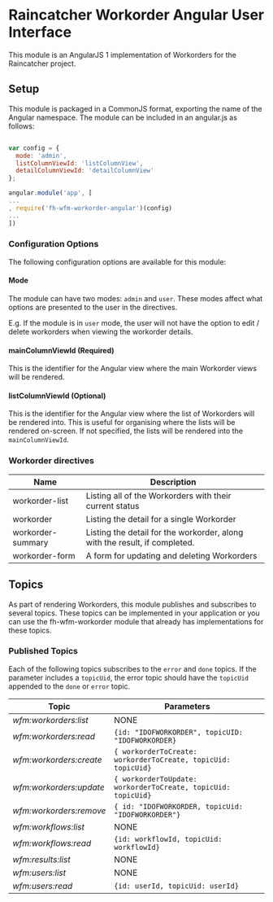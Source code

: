# Raincatcher Workorder Angular User Interface

This module is an AngularJS 1 implementation of Workorders for the Raincatcher project.

## Setup

This module is packaged in a CommonJS format, exporting the name of the Angular namespace.  The module can be included in an angular.js as follows:

```javascript

var config = {
  mode: 'admin',
  listColumnViewId: 'listColumnView',
  detailColumnViewId: 'detailColumnView'
};

angular.module('app', [
...
, require('fh-wfm-workorder-angular')(config)
...
])
```

### Configuration Options

The following configuration options are available for this module:

#### Mode

The module can have two modes: `admin` and `user`. These modes affect what options are presented to the user in the directives.

E.g. If the module is in `user` mode, the user will not have the option to edit / delete workorders when viewing the workorder details.

#### mainColumnViewId (Required)

This is the identifier for the Angular view where the main Workorder views will be rendered.

#### listColumnViewId (Optional)

This is the identifier for the Angular view where the list of Workorders will be rendered into. This is useful for organising where the lists will be rendered on-screen. If not specified, the lists will be rendered into the `mainColumnViewId`.

### Workorder directives

| Name | Description |
| ---- | ----------- |
| workorder-list | Listing all of the Workorders with their current status |
| workorder | Listing the detail for a single Workorder |
| workorder-summary | Listing the detail for the workorder, along with the result, if completed. |
| workorder-form | A form for updating and deleting Workorders |

## Topics

As part of rendering Workorders, this module publishes and subscribes to several topics. These topics can be implemented in your application or you can use the fh-wfm-workorder module that already has implementations for these topics.

### Published Topics

Each of the following topics subscribes to the `error` and `done` topics. If the parameter includes a `topicUid`, the error topic should have the `topicUid` appended to the `done` or `error` topic.

| Topic | Parameters |
| ---- | ----------- |
| *wfm:workorders:list* | NONE |
| *wfm:workorders:read* | `{id: "IDOFWORKORDER", topicUID: "IDOFWORKORDER}` |
| *wfm:workorders:create* | `{ workorderToCreate: workorderToCreate, topicUid: topicUid}` |
| *wfm:workorders:update* | `{ workorderToUpdate: workorderToCreate, topicUid: topicUid}` |
| *wfm:workorders:remove* | `{ id: "IDOFWORKORDER, topicUid: "IDOFWORKORDER"}` |
| *wfm:workflows:list* | NONE |
| *wfm:workflows:read* | `{id: workflowId, topicUid: workflowId}` |
| *wfm:results:list* | NONE |
| *wfm:users:list* | NONE |
| *wfm:users:read* | `{id: userId, topicUid: userId}` |

